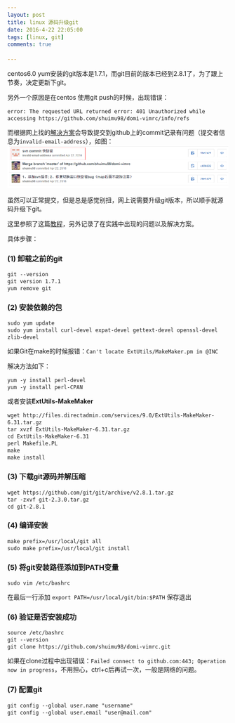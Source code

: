 ```yaml
---
layout: post
title: linux 源码升级git
date: 2016-4-22 22:05:00
tags: [linux, git]
comments: true

---
```



centos6.0 yum安装的git版本是1.7.1，而git目前的版本已经到2.8.1了，为了跟上节奏，决定更新下git。

另外一个原因是在centos 使用git push的时候，出现错误：

	error: The requested URL returned error: 401 Unauthorized while accessing https://github.com/shuimu98/domi-vimrc/info/refs

而根据网上找的[解决方案](http://houzhiqingjava.blog.163.com/blog/static/167399507201472343324562/)会导致提交到github上的commit记录有问题（提交者信息为`invalid-email-address`），如图：
![pic](/img/gitpush.png) 

<!-- more -->


虽然可以正常提交，但是总是感觉别扭，网上说需要升级git版本，所以顺手就源码升级下git。


这里参照了这篇[教程](http://www.centoscn.com/image-text/install/2015/0225/4735.html)，另外记录了在实践中出现的问题以及解决方案。

具体步骤：

### (1) 卸载之前的git
	
	git --version
	git version 1.7.1
	yum remove git

### (2) 安装依赖的包

	sudo yum update
	sudo yum install curl-devel expat-devel gettext-devel openssl-devel zlib-devel 

如果Git在make的时候报错：`Can't locate ExtUtils/MakeMaker.pm in @INC`

解决方法如下：

	yum -y install perl-devel
	yum -y install perl-CPAN

或者安装**ExtUtils-MakeMaker**

	wget http://files.directadmin.com/services/9.0/ExtUtils-MakeMaker-6.31.tar.gz
	tar xvzf ExtUtils-MakeMaker-6.31.tar.gz
	cd ExtUtils-MakeMaker-6.31
	perl Makefile.PL
	make
	make install

### (3) 下载git源码并解压缩

	wget https://github.com/git/git/archive/v2.8.1.tar.gz
	tar -zxvf git-2.3.0.tar.gz
	cd git-2.8.1
	 
### (4) 编译安装

	make prefix=/usr/local/git all
	sudo make prefix=/usr/local/git install
 
### (5) 将git安装路径添加到PATH变量

	sudo vim /etc/bashrc
在最后一行添加 `export PATH=/usr/local/git/bin:$PATH` 保存退出
 
### (6) 验证是否安装成功

	source /etc/bashrc
	git --version
	git clone https://github.com/shuimu98/domi-vimrc.git

如果在clone过程中出现错误：`Failed connect to github.com:443; Operation now in progress`，不用担心，ctrl+c后再试一次，一般是网络的问题。
 
### (7) 配置git

	git config --global user.name "username"
	git config --global user.email "user@mail.com"